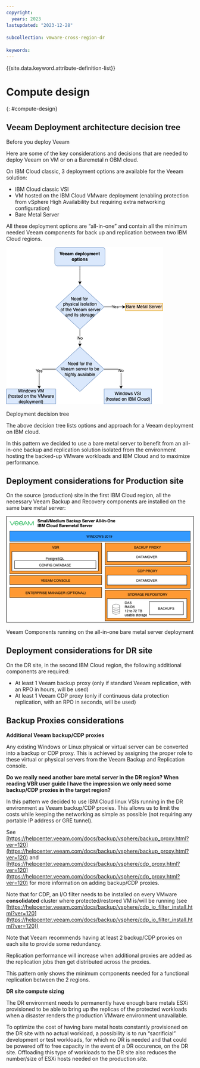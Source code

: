 ```yaml
---
copyright:
  years: 2023
lastupdated: "2023-12-28"

subcollection: vmware-cross-region-dr

keywords:
---
```

{{site.data.keyword.attribute-definition-list}}

# Compute design

{: \#compute-design}

## Veeam Deployment architecture decision tree

Before you deploy Veeam

Here are some of the key considerations and decisions that are needed to deploy Veeam on VM or on a Baremetal n OBM cloud.

On IBM Cloud classic, 3 deployment options are available for the Veeam solution:

- IBM Cloud classic VSI
- VM hosted on the IBM Cloud VMware deployment (enabling protection from vSphere High Availability but requiring extra networking configuration)
- Bare Metal Server

All these deployment options are “all-in-one” and contain all the minimum needed Veeam components for back up and replication between two IBM Cloud regions.

![A diagram of a server Description automatically generated](image/ac7bfdaab04b6bc4a81c130141485978.png)

Deployment decision tree

The above decision tree lists options and approach for a Veeam deployment on IBM cloud.

In this pattern we decided to use a bare metal server to benefit from an all-in-one backup and replication solution isolated from the environment hosting the backed-up VMware workloads and IBM Cloud and to maximize performance.

## **Deployment considerations for Production site**

On the source (production) site in the first IBM Cloud region, all the necessary Veeam Backup and Recovery components are installed on the same bare metal server:

![A screenshot of a computer Description automatically generated](image/f0e10e1a1790f942e80d6bea9c8d7cf9.png)

Veeam Components running on the all-in-one bare metal server deployment

## **Deployment considerations for DR site**

On the DR site, in the second IBM Cloud region, the following additional components are required:

- At least 1 Veeam backup proxy (only if standard Veeam replication, with an RPO in hours, will be used)
- At least 1 Veeam CDP proxy (only if continuous data protection replication, with an RPO in seconds, will be used)

## Backup Proxies considerations

**Additional Veeam backup/CDP proxies**

Any existing Windows or Linux physical or virtual server can be converted into a backup or CDP proxy. This is achieved by assigning the proper role to these virtual or physical servers from the Veeam Backup and Replication console.

**Do we really need another bare metal server in the DR region? When reading VBR user guide I have the impression we only need some backup/CDP proxies in the target region?**

In this pattern we decided to use IBM Cloud linux VSIs running in the DR environment as Veeam backup/CDP proxies. This allows us to limit the costs while keeping the networking as simple as possible (not requiring any portable IP address or GRE tunnel).

See [https://helpcenter.veeam.com/docs/backup/vsphere/backup_proxy.html?ver=120](https://helpcenter.veeam.com/docs/backup/vsphere/backup_proxy.html?ver=120) and [https://helpcenter.veeam.com/docs/backup/vsphere/cdp_proxy.html?ver=120](https://helpcenter.veeam.com/docs/backup/vsphere/cdp_proxy.html?ver=120) for more information on adding backup/CDP proxies.

Note that for CDP, an I/O filter needs to be installed on every VMware **consolidated** cluster where protected/restored VM is/will be running (see [https://helpcenter.veeam.com/docs/backup/vsphere/cdp_io_filter_install.html?ver=120](https://helpcenter.veeam.com/docs/backup/vsphere/cdp_io_filter_install.html?ver=120))

Note that Veeam recommends having at least 2 backup/CDP proxies on each site to provide some redundancy.

Replication performance will increase when additional proxies are added as the replication jobs then get distributed across the proxies.

This pattern only shows the minimum components needed for a functional replication between the 2 regions.

**DR site compute sizing**

The DR environment needs to permanently have enough bare metals ESXi provisioned to be able to bring up the replicas of the protected workloads when a disaster renders the production VMware environment unavailable.

To optimize the cost of having bare metal hosts constantly provisioned on the DR site with no actual workload, a possibility is to run “sacrificial” development or test workloads, for which no DR is needed and that could be powered off to free capacity in the event of a DR occurence, on the DR site. Offloading this type of workloads to the DR site also reduces the number/size of ESXi hosts needed on the production site.
